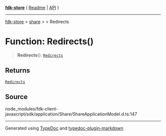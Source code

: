 [**fdk-store**](../../../README.md) ( [Readme](../../../README.md) \| [API](../../../API.md) )

---

[fdk-store](../../../API.md) > [share](../../README.md) > [<internal>](../README.md) > Redirects

# Function: Redirects()

> **Redirects**(): [`Redirects`](../type-aliases/type-alias.Redirects.md)

## Returns

[`Redirects`](../type-aliases/type-alias.Redirects.md)

## Source

node_modules/fdk-client-javascript/sdk/application/Share/ShareApplicationModel.d.ts:147

---

Generated using [TypeDoc](https://typedoc.org/) and [typedoc-plugin-markdown](https://www.npmjs.com/package/typedoc-plugin-markdown)
